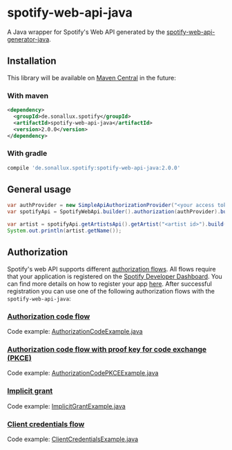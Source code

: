 # spotify-web-api-java

A Java wrapper for Spotify's Web API generated by the [spotify-web-api-generator-java](../spotify-web-api-generator-java/README.md).

## Installation
This library will be available on [Maven Central]() in the future:

### With maven
```xml
<dependency>
  <groupId>de.sonallux.spotify</groupId>
  <artifactId>spotify-web-api-java</artifactId>
  <version>2.0.0</version>
</dependency>
```

### With gradle
```groovy
compile 'de.sonallux.spotify:spotify-web-api-java:2.0.0'
```

## General usage
```java
var authProvider = new SimpleApiAuthorizationProvider("<your access token>");
var spotifyApi = SpotifyWebApi.builder().authorization(authProvider).build();

var artist = spotifyApi.getArtistsApi().getArtist("<artist id>").build().execute();
System.out.println(artist.getName());
```

## Authorization
Spotify's web API supports different [authorization flows](https://developer.spotify.com/documentation/general/guides/authorization-guide). All flows require that your application is registered on the [Spotify Developer Dashboard](https://developer.spotify.com/dashboard). You can find more details on how to register your app [here](https://developer.spotify.com/documentation/general/guides/app-settings/#register-your-app). After successful registration you can use one of the following authorization flows with the `spotify-web-api-java`:

### [Authorization code flow](https://developer.spotify.com/documentation/general/guides/authorization-guide/#authorization-code-flow)
Code example: [AuthorizationCodeExample.java](/src/test/java/examples/AuthorizationCodeExample.java)
### [Authorization code flow with proof key for code exchange (PKCE)](https://developer.spotify.com/documentation/general/guides/authorization-guide/#authorization-code-flow-with-proof-key-for-code-exchange-pkce)
Code example: [AuthorizationCodePKCEExample.java](/src/test/java/examples/AuthorizationCodePKCEExample.java)
### [Implicit grant](https://developer.spotify.com/documentation/general/guides/authorization-guide/#implicit-grant-flow)
Code example: [ImplicitGrantExample.java](/src/test/java/examples/ImplicitGrantExample.java)
### [Client credentials flow](https://developer.spotify.com/documentation/general/guides/authorization-guide/#client-credentials-flow)
Code example: [ClientCredentialsExample.java](/src/test/java/examples/ClientCredentialsExample.java)
